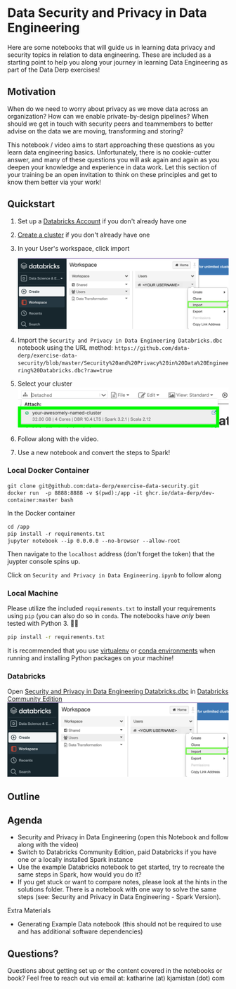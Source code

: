# Data Security and Privacy in Data Engineering

Here are some notebooks that will guide us in learning data privacy and security topics in relation to data engineering. These are included as a starting point to help you along your journey in learning Data Engineering as part of the Data Derp exercises!


## Motivation

When do we need to worry about privacy as we move data across an organization? How can we enable private-by-design pipelines? When should we get in touch with security peers and teammembers to better advise on the data we are moving, transforming and storing? 

This notebook / video aims to start approaching these questions as you learn data engineering basics. Unfortunately, there is no cookie-cutter answer, and many of these questions you will ask again and again as you deepen your knowledge and experience in data work. Let this section of your training be an open invitation to think on these principles and get to know them better via your work!

## Quickstart

1. Set up a [Databricks Account](https://github.com/data-derp/documentation/blob/master/databricks/README.md) if you don't already have one
2. [Create a cluster](https://github.com/data-derp/documentation/blob/master/databricks/setup-cluster.md) if you don't already have one

3. In your User's workspace, click import

   ![databricks-import](https://github.com/data-derp/documentation/blob/master/databricks/assets/databricks-import.png?raw=true)

4. Import the `Security and Privacy in Data Engineering Databricks.dbc` notebook using the URL method: `https://github.com/data-derp/exercise-data-security/blob/master/Security%20and%20Privacy%20in%20Data%20Engineering%20Databricks.dbc?raw=true`

5. Select your cluster
 ![databricks-select-cluster.png](https://github.com/data-derp/documentation/blob/master/databricks/assets/databricks-select-cluster.png?raw=true)
 
6. Follow along with the video.

7. Use a new notebook and convert the steps to Spark!


### Local Docker Container

```
git clone git@github.com:data-derp/exercise-data-security.git
docker run  -p 8888:8888 -v $(pwd):/app -it ghcr.io/data-derp/dev-container:master bash
```

In the Docker container

```
cd /app
pip install -r requirements.txt
jupyter notebook --ip 0.0.0.0 --no-browser --allow-root
```
Then navigate to the `localhost` address (don't forget the token) that the juypter console spins up.

Click on `Security and Privacy in Data Engineering.ipynb` to follow along


### Local Machine

Please utilize the included `requirements.txt` to install your requirements using `pip` (you can also do so in `conda`. The notebooks have *only* been tested with Python 3. 🙌🏻

```bash
pip install -r requirements.txt
```
It is recommended that you use [virtualenv](https://virtualenv.pypa.io/en/latest/) or [conda environments](https://docs.conda.io/projects/conda/en/latest/user-guide/tasks/manage-environments.html) when running and installing Python packages on your machine!


### Databricks

Open [Security and Privacy in Data Engineering Databricks.dbc](./Security%20and%20Privacy%20in%20Data%20Engineering%20Databricks.dbc) in [Databricks Community Edition](https://community.cloud.databricks.com/)
      ![databricks-import](./images/databricks-import.png)


## Outline


Agenda
--------

- Security and Privacy in Data Engineering (open this Notebook and follow along with the video)
- Switch to Databricks Community Edition, paid Databricks if you have one or a locally installed Spark instance
- Use the example Databricks notebook to get started, try to recreate the same steps in Spark, how would you do it?
- If you get stuck or want to compare notes, please look at the hints in the solutions folder. There is a notebook with one way to solve the same steps (see: Security and Privacy in Data Engineering - Spark Version).


Extra Materials
- Generating Example Data notebook (this should not be required to use and has additional software dependencies)


## Questions?

Questions about getting set up or the content covered in the notebooks or book? Feel free to reach out via email at: katharine (at) kjamistan (dot) com

